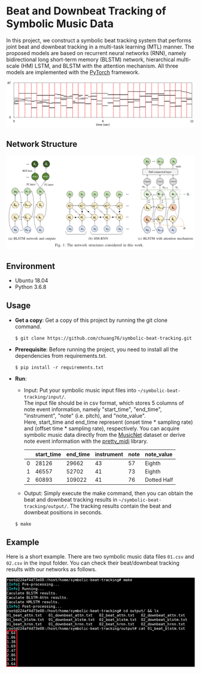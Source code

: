 # Beat and Downbeat Tracking of Symbolic Music Data

In this project, we construct a symbolic beat tracking system that performs joint beat and downbeat tracking in a multi-task learning (MTL) manner. The proposed models are based on recurrent neural networks (RNN), namely bidirectional long short-term memory (BLSTM) network, hierarchical multi-scale (HM) LSTM, and BLSTM with the attention mechanism. All three models are implemented with the [PyTorch](https://pytorch.org/) framework. 

![](https://github.com/chuang76/symbolic-beat-tracking/blob/master/figure/test.png?raw=true)



## Network Structure

![](https://github.com/chuang76/symbolic-beat-tracking/blob/master/figure/network.png?raw=true)



## Environment

- Ubuntu 18.04
- Python 3.6.8

  

## Usage 

- **Get a copy**: Get a copy of this project by running the git clone command. 

  ```
  $ git clone https://github.com/chuang76/symbolic-beat-tracking.git
  ```

- **Prerequisite**: Before running the project, you need to install all the dependencies from requirements.txt. 

  ```
  $ pip install -r requirements.txt
  ```

- **Run**: 

  - Input: Put your symbolic music input files into `~/symbolic-beat-tracking/input/`. <br>The input file should be in csv format, which stores 5 columns of note event information, namely "start_time", "end_time", "instrument", "note" (i.e. pitch), and "note_value". <br>Here, start_time and end_time represent (onset time * sampling rate) and (offset time * sampling rate), respectively. You can acquire symbolic music data directly from the [MusicNet](https://homes.cs.washington.edu/~thickstn/musicnet.html) dataset or derive note event information with the [pretty_midi](https://craffel.github.io/pretty-midi/#pretty-midi-prettymidi) library. 
  
    |      | **start_time** | **end_time** | instrument | **note** | **note_value** |
    | ---- | -------------- | ------------ | ---------- | -------- | -------------- |
    | 0    | 28126          | 29662        | 43         | 57       | Eighth         |
    | 1    | 46557          | 52702        | 41         | 73       | Eighth         |
    | 2    | 60893          | 109022       | 41         | 76       | Dotted Half    |
  
  - Output: Simply execute the make command, then you can obtain the beat and downbeat tracking results in `~/symbolic-beat-tracking/output/`. The tracking results contain the beat and downbeat positions in seconds. 
  
  ```
  $ make
  ```



## Example

Here is a short example. There are two symbolic music data files `01.csv` and `02.csv` in the input folder. You can check their beat/downbeat tracking results with our networks as follows. 

![](https://github.com/chuang76/symbolic-beat-tracking/blob/master/figure/proc.png?raw=true)


